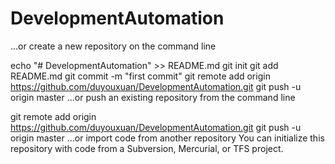 # DevelopmentAutomation
…or create a new repository on the command line

echo "# DevelopmentAutomation" >> README.md
git init
git add README.md
git commit -m "first commit"
git remote add origin https://github.com/duyouxuan/DevelopmentAutomation.git
git push -u origin master
…or push an existing repository from the command line

git remote add origin https://github.com/duyouxuan/DevelopmentAutomation.git
git push -u origin master
…or import code from another repository
You can initialize this repository with code from a Subversion, Mercurial, or TFS project.

